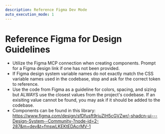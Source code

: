 ```yaml
---
description: Reference Figma Dev Mode
auto_execution_mode: 1
---
```


# Reference Figma for Design Guidelines

- Utilize the Figma MCP connection when creating components. Prompt for a Figma design link if one has not been provided.
- If Figma design system variable names do not exactly match the CSS variable names used in the codebase, stop and ask for the correct token to reference.
- Use the code from Figma as a guideline for colors, spacing, and sizing but ALWAYS use the closest values from the project's codebase. If an exisiting value cannot be found, you may ask if it should be added to the codebase.
- Components can be found in this library: https://www.figma.com/design/sfDfusft9riuZlH5cGVZwr/-shadcn-ui---Design-System--Community-?node-id=2-287&m=dev&t=fmswLKEKtEDAcrMV-1
